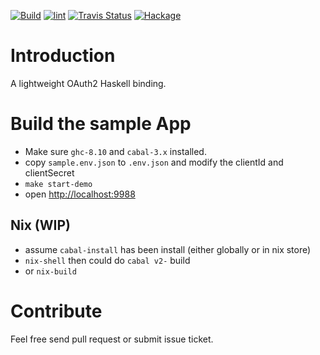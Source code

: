 [![Build](https://github.com/freizl/hoauth2/actions/workflows/build.yml/badge.svg)](https://github.com/freizl/hoauth2/actions/workflows/build.yml)
[![lint](https://github.com/freizl/hoauth2/actions/workflows/lint.yml/badge.svg)](https://github.com/freizl/hoauth2/actions/workflows/lint.yml)
[![Travis Status](https://app.travis-ci.com/freizl/hoauth2.svg?branch=master)](http://app.travis-ci.com/github/freizl/hoauth2)
[![Hackage](https://img.shields.io/hackage/v/hoauth2.svg)](https://hackage.haskell.org/package/hoauth2)

# Introduction

A lightweight OAuth2 Haskell binding.

# Build the sample App

- Make sure `ghc-8.10` and `cabal-3.x` installed.
- copy `sample.env.json` to `.env.json` and modify the clientId and clientSecret
- `make start-demo`
- open <http://localhost:9988>

## Nix (WIP)

- assume `cabal-install` has been install (either globally or in nix store)
- `nix-shell` then could do `cabal v2-` build
- or `nix-build`

# Contribute

Feel free send pull request or submit issue ticket.
